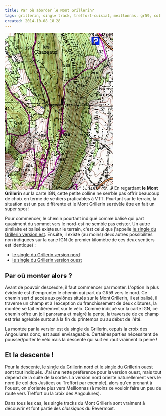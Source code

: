 ```yaml
---
title: Par où aborder le Mont Grillerin?
tags: grillerin, single track, treffort-cuisiat, meillonnas, gr59, col des justices
created: 2014-10-08 18:28
---
```


<img
src="/assets/img/carte-mont-grillerin.png" alt="Carte du Mont Grillerin" class="img-left">
En regardant **le Mont Grillerin** sur la carte IGN, cette petite colline ne semble
pas offrir beaucoup de choix en terme de sentiers praticables à VTT. Pourtant
sur le terrain, la situation est un peu différente et le Mont Grillerin se
révèle être en fait un super spot&nbsp;!

Pour commencer, le chemin pourtant indiqué comme balisé qui part quasiment du
sommet vers le nord-est ne semble pas exister. Un autre similaire et balisé
existe sur le terrain, c'est celui que j'appelle [le single du Grillerin version
est](/single-tracks/single-du-grillerin-est/). Ensuite, il existe (au moins)
deux autres possibilités non indiquées sur la carte IGN (le premier kilomètre
de ces deux sentiers est identique)&nbsp;:

* [le single du Grillerin version
   nord](/single-tracks/single-du-grillerin-nord/)
* [le single du Grillerin version ouest](/single-tracks/single-du-grillerin-ouest/)

## Par où monter alors&nbsp;?

Avant de pouvoir descendre, il faut commencer par monter. L'option la plus
évidente est d'emprunter le chemin qui part du GR59 vers le nord. Ce
chemin sert d'accès aux pylônes situés sur le Mont Grillerin, il est
balisé, il traverse un champ et à l'exception du franchissement de deux
clôtures, la montée se fait entièrement sur le vélo. Comme indiqué sur la carte
IGN, ce chemin offre un joli panorama et malgré la pente, la traversée de ce
champ est très agréable surtout à la fin du printemps ou au début de l'été.

La montée par la version est du single du Grillerin, depuis la croix des
Angoulures donc, est aussi envisageable. Certaines parties nécessitent de
pousser/porter le vélo mais la descente qui suit en vaut vraiment la
peine&nbsp;!

## Et la descente&nbsp;!

Pour la descente, [le single du Grillerin
nord](/single-tracks/single-du-grillerin-nord/) et [le single du Grillerin
ouest](/single-tracks/single-du-grillerin-ouest/) sont tout indiqués. J'ai
une nette préférence pour la version ouest, mais tout dépend de la suite de la
sortie. La version nord oriente naturellement vers le nord (le col des
Justices ou Treffort par exemple), alors qu'en prenant à l'ouest, on s'oriente
plus vers Meillonnas (à moins de vouloir faire un peu de route vers Treffort ou
la croix des Angoulures).

Dans tous les cas, les single tracks du Mont Grillerin sont vraiment à
découvrir et font partie des *classiques* du Revermont.
